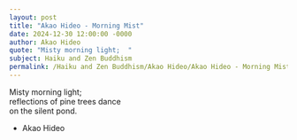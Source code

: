 ```yaml
---
layout: post
title: "Akao Hideo - Morning Mist"
date: 2024-12-30 12:00:00 -0000
author: Akao Hideo
quote: "Misty morning light;  "
subject: Haiku and Zen Buddhism
permalink: /Haiku and Zen Buddhism/Akao Hideo/Akao Hideo - Morning Mist
---
```


Misty morning light;  
reflections of pine trees dance  
on the silent pond.

- Akao Hideo
